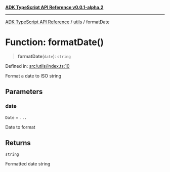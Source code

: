 [**ADK TypeScript API Reference v0.0.1-alpha.2**](../../README.md)

***

[ADK TypeScript API Reference](../../modules.md) / [utils](../README.md) / formatDate

# Function: formatDate()

> **formatDate**(`date`): `string`

Defined in: [src/utils/index.ts:10](https://github.com/njraladdin/adk-typescript/blob/main/src/utils/index.ts#L10)

Format a date to ISO string

## Parameters

### date

`Date` = `...`

Date to format

## Returns

`string`

Formatted date string
